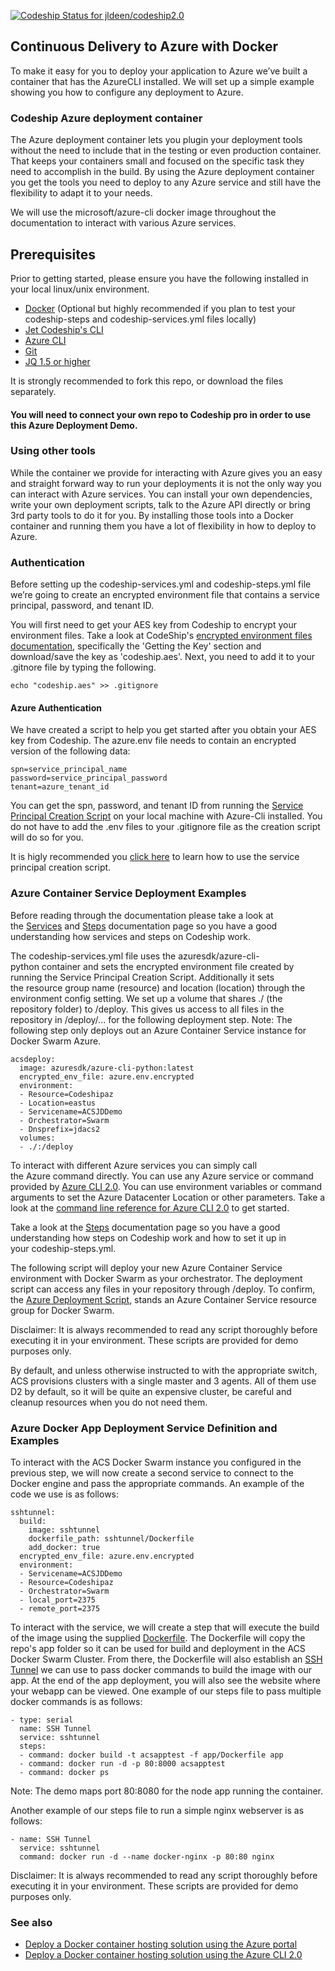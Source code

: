 [ ![Codeship Status for jldeen/codeship2.0](https://app.codeship.com/projects/2cad1f50-ebdf-0134-1415-52722a5ec4af/status?branch=master)](https://app.codeship.com/projects/208179)

## Continuous Delivery to Azure with Docker

To make it easy for you to deploy your application to Azure we’ve built a container that has the AzureCLI installed. We will set up a simple example showing you how to configure any deployment to Azure.

### Codeship Azure deployment container

The Azure deployment container lets you plugin your deployment tools without the need to include that in the testing or even production container. That keeps your containers small and focused on the specific task they need to accomplish in the build. By using the Azure deployment container you get the tools you need to deploy to any Azure service and still have the flexibility to adapt it to your needs.

We will use the microsoft/azure-cli docker image throughout the documentation to interact with various Azure services.

## Prerequisites

Prior to getting started, please ensure you have the following installed in your local linux/unix environment.
- [Docker](https://www.docker.com/products/overview) (Optional but highly recommended if you plan to test your codeship-steps and codeship-services.yml files locally)
- [Jet Codeship's CLI](https://documentation.codeship.com/pro/getting-started/installation/)
- [Azure CLI](https://docs.microsoft.com/azure/xplat-cli-install)
- [Git](https://git-scm.com/downloads)
- [JQ 1.5 or higher](https://stedolan.github.io/jq/)

It is strongly recommended to fork this repo, or download the files separately.

#### You will need to connect your own repo to Codeship pro in order to use this Azure Deployment Demo.

### Using other tools

While the container we provide for interacting with Azure gives you an easy and straight forward way to run your deployments it is not the only way you can interact with Azure services. You can install your own dependencies, write your own deployment scripts, talk to the Azure API directly or bring 3rd party tools to do it for you. By installing those tools into a Docker container and running them you have a lot of flexibility in how to deploy to Azure.

### Authentication

Before setting up the codeship-services.yml and codeship-steps.yml file we’re going to create an encrypted environment file that contains a service principal, password, and tenant ID.

You will first need to get your AES key from Codeship to encrypt your environment files. Take a look at CodeShip's [encrypted environment files documentation](https://documentation.codeship.com/pro/getting-started/encryption/), specifically the 'Getting the Key' section and download/save the key as 'codeship.aes'. Next, you need to add it to your .gitnore file by typing the following.

```
echo "codeship.aes" >> .gitignore
```

#### Azure Authentication
We have created a script to help you get started after you obtain your AES key from Codeship. The azure.env file needs to contain an encrypted version of the following data:

```
spn=service_principal_name
password=service_principal_password
tenant=azure_tenant_id
```
You can get the spn, password, and tenant ID from running the [Service Principal Creation Script](local_scripts/create_serviceprincipal.sh) on your local machine with Azure-Cli installed. You do not have to add the .env files to your .gitignore file as the creation script will do so for you.

It is higly recommended you  [click here](local_scripts/create_serviceprincipal.md) to learn how to use the service principal creation script.

### Azure Container Service Deployment Examples

Before reading through the documentation please take a look at the [Services](https://documentation.codeship.com/pro/getting-started/services/) and [Steps](https://documentation.codeship.com/pro/getting-started/steps/) documentation page so you have a good understanding how services and steps on Codeship work.

The codeship-services.yml file uses the azuresdk/azure-cli-python container and sets the encrypted environment file created by running the Service Principal Creation Script. Additionally it sets the resource group name (resource) and location (location) through the environment config setting. We set up a volume that shares ./ (the repository folder) to /deploy. This gives us access to all files in the repository in /deploy/... for the following deployment step. Note: The following step only deploys out an Azure Container Service instance for Docker Swarm Azure.

```
acsdeploy:
  image: azuresdk/azure-cli-python:latest
  encrypted_env_file: azure.env.encrypted
  environment:
  - Resource=Codeshipaz
  - Location=eastus
  - Servicename=ACSJDDemo
  - Orchestrator=Swarm
  - Dnsprefix=jdacs2
  volumes:
  - ./:/deploy
```

To interact with different Azure services you can simply call the Azure command directly. You can use any Azure service or command provided by [Azure CLI 2.0](https://docs.microsoft.com/en-us/cli/azure/install-azure-cli). You can use environment variables or command arguments to set the Azure Datacenter Location or other parameters. Take a look at the [command line reference for Azure CLI 2.0](https://docs.microsoft.com/en-us/cli/azure/) to get started.   

Take a look at the [Steps](https://documentation.codeship.com/pro/getting-started/steps/) documentation page so you have a good understanding how steps on Codeship work and how to set it up in your codeship-steps.yml.

The following script will deploy your new Azure Container Service environment with Docker Swarm as your orchestrator. The deployment script can access any files in your repository through /deploy. To confirm, the [Azure Deployment Script](deployment/acs_deploy.sh), stands an Azure Container Service resource group for Docker Swarm. 

Disclaimer: It is always recommended to read any script thoroughly before executing it in your environment. These scripts are provided for demo purposes only.

By default, and unless otherwise instructed to with the appropriate switch, ACS provisions clusters with a single master and 3 agents. All of them use D2 by default, so it will be quite an expensive cluster, be careful and cleanup resources when you do not need them.

### Azure Docker App Deployment Service Definition and Examples

To interact with the ACS Docker Swarm instance you configured in the previous step, we will now create a second service to connect to the Docker engine and pass the appropriate commands. An example of the code we use is as follows:

```
sshtunnel:
  build:
    image: sshtunnel
    dockerfile_path: sshtunnel/Dockerfile
    add_docker: true
  encrypted_env_file: azure.env.encrypted
  environment: 
  - Servicename=ACSJDDemo
  - Resource=Codeshipaz
  - Orchestrator=Swarm
  - local_port=2375
  - remote_port=2375
```
To interact with the service, we will create a step that will execute the build of the image using the supplied [Dockerfile](sshtunnel/Dockerfile). The Dockerfile will copy the repo's app folder so it can be used for build and deployment in the ACS Docker Swarm Cluster. From there, the Dockerfile will also establish an [SSH Tunnel](https://docs.microsoft.com/en-us/azure/container-service/container-service-connect) we can use to pass docker commands to build the image with our app. At the end of the app deployment, you will also see the website where your webapp can be viewed. One example of our steps file to pass multiple docker commands is as follows:

```
- type: serial
  name: SSH Tunnel
  service: sshtunnel
  steps:
  - command: docker build -t acsapptest -f app/Dockerfile app
  - command: docker run -d -p 80:8000 acsapptest
  - command: docker ps
```

Note: The demo maps port 80:8080 for the node app running the container.

Another example of our steps file to run a simple nginx webserver is as follows:
```
- name: SSH Tunnel
  service: sshtunnel
  command: docker run -d --name docker-nginx -p 80:80 nginx
```

Disclaimer: It is always recommended to read any script thoroughly before executing it in your environment. These scripts are provided for demo purposes only.

### See also

- [Deploy a Docker container hosting solution using the Azure portal](https://docs.microsoft.com/en-us/azure/container-service/container-service-deployment)
- [Deploy a Docker container hosting solution using the Azure CLI 2.0](https://docs.microsoft.com/en-us/azure/container-service/container-service-create-acs-cluster-cli)